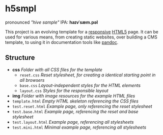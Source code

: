 h5smpl
======

pronounced _"hive sample"_ IPA: **haɪvˈsæm.pəl**

This project is an evolving template for a 
[responsive](http://en.wikipedia.org/wiki/Responsive_web_design) 
[HTML5](http://de.wikipedia.org/wiki/HTML5) page.
It can be used for various means, from creating static websites,
over building a CMS template, to using it in documentation tools like 
[pandoc](http://johnmacfarlane.net/pandoc/).

Structure
---------

* **css** _Folder with all CSS files for the template_
    + `reset.css` _Reset stylesheet, for creating a identical starting point in all browsers_
    + `base.css` _Layout-independent styles for the HTML elements_
    + `layout.css` _Styles for the responsible layout_
* **img** _Folder with image resources for the example HTML files_
* `template.html` _Empty HTML skeleton referencing the CSS files_
* `test.reset.html` _Example page, only referencing the reset stylesheet_
* `test.base.html` _Example page, referencing the reset and base stylesheet_
* `test.layout.html` _Example page, referencing all stylesheets_
* `test.mini.html` _Minimal example page, referencing all stylesheets_
